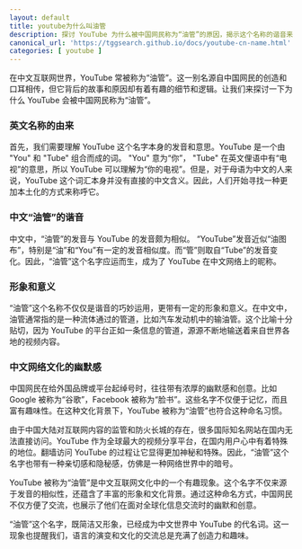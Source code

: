 ```yaml
---
layout: default
title: youtube为什么叫油管
description: 探讨 YouTube 为什么被中国网民称为“油管”的原因，揭示这个名称的谐音来源、文化背景和独特的幽默感。深入分析“油管”这一昵称在中文互联网中的特殊地位和吸引力。
canonical_url: 'https://tggsearch.github.io/docs/youtube-cn-name.html'
categories: [ youtube ]
---
```

在中文互联网世界，YouTube 常被称为“油管”。这一别名源自中国网民的创造和口耳相传，但它背后的故事和原因却有着有趣的细节和逻辑。让我们来探讨一下为什么 YouTube 会被中国网民称为“油管”。

### 英文名称的由来
首先，我们需要理解 YouTube 这个名字本身的发音和意思。YouTube 是一个由 "You" 和 "Tube" 组合而成的词。 "You" 意为“你”， "Tube" 在英文俚语中有“电视”的意思，所以 YouTube 可以理解为“你的电视”。但是，对于母语为中文的人来说，YouTube 这个词汇本身并没有直接的中文含义。因此，人们开始寻找一种更加本土化的方式来称呼它。

### 中文“油管”的谐音
中文中，“油管”的发音与 YouTube 的发音颇为相似。 “YouTube”发音近似“油图布”，特别是“油”和“You”有一定的发音相似度。而“管”则取自“Tube”的发音变化。因此，“油管”这个名字应运而生，成为了 YouTube 在中文网络上的昵称。

### 形象和意义
“油管”这个名称不仅仅是谐音的巧妙运用，更带有一定的形象和意义。在中文中，油管通常指的是一种流体通过的管道，比如汽车发动机中的输油管。这个比喻十分贴切，因为 YouTube 的平台正如一条信息的管道，源源不断地输送着来自世界各地的视频内容。

### 中文网络文化的幽默感
中国网民在给外国品牌或平台起绰号时，往往带有浓厚的幽默感和创意。比如 Google 被称为“谷歌”，Facebook 被称为“脸书”。这些名字不仅便于记忆，而且富有趣味性。在这种文化背景下，YouTube 被称为“油管”也符合这种命名习惯。

由于中国大陆对互联网内容的监管和防火长城的存在，很多国际知名网站在国内无法直接访问。YouTube 作为全球最大的视频分享平台，在国内用户心中有着特殊的地位。翻墙访问 YouTube 的过程让它显得更加神秘和特殊。因此，“油管”这个名字也带有一种亲切感和隐秘感，仿佛是一种网络世界中的暗号。

YouTube 被称为“油管”是中文互联网文化中的一个有趣现象。这个名字不仅来源于发音的相似性，还蕴含了丰富的形象和文化背景。通过这种命名方式，中国网民不仅方便了交流，也展示了他们在面对全球化信息交流时的幽默和创意。

“油管”这个名字，既简洁又形象，已经成为中文世界中 YouTube 的代名词。这一现象也提醒我们，语言的演变和文化的交流总是充满了创造力和趣味。